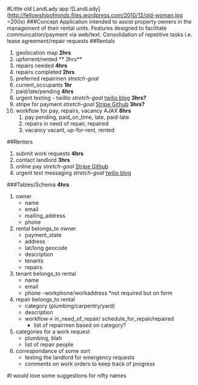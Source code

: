 #Little old LandLady app
![LandLady](http://fellowshipofminds.files.wordpress.com/2010/12/old-woman.jpg =200x)
###Concept
	Application intended to assist property owners in the management of their rental units. 	Features designed to facilitate communcation/payment via web/text. Consolidation of repetitive tasks i.e. lease agreement/repair requests 
##Rentals
1. geolocation map
    	**2hrs**
2. upforrent/rented
**    	3hrs**
3. repairs needed
    	**4hrs**
4. repairs completed
      	**2hrs**
5. preferred repairmen *stretch-goal*    	
6. current_occupants
		**1hr**
7. paid/late/pending
		**4hrs**
8. urgent texting - twillio *stretch-goal* [twilio blog](https://www.twilio.com/blog/2014/02/twilio-on-rails-integrating-twilio-with-your-rails-4-app.html "a guide for twilio and rails 4")
		**3hrs?**
9. stripe for payment *stretch-goal* [Stripe Github](https://github.com/stripe/stripe-ruby)
		**3hrs?**
10. workflow for pay, repairs, vacancy AJAX
		**8hrs**
	1. pay
		pending, paid_on_time, late, paid-late
	2. repairs
		in need of repair, repaired
	3. vacancy
		vacant, up-for-rent, rented

##Renters
1. submit work requests
	**4hrs**
2. contact landlord
	**3hrs**
3. online pay *stretch-goal* [Stripe Github](https://github.com/stripe/stripe-ruby)
4. urgent text messaging *stretch-goal* [twilio blog](https://www.twilio.com/blog/2014/02/twilio-on-rails-integrating-twilio-with-your-rails-4-app.html "a guide for twilio and rails 4")

###Tables/Schema
**4hrs**

1. owner 
	- name
	- email
	- mailing_address
  	- phone
2. rental belongs_to owner
	- payment_state
	- address
	- lat/long geocode
	- description
	- tenants
	- repairs
3. tenant belongs_to rental
  	- name
  	- email
  	- phone
  -workphone/workaddress *not required but on form
4. repair belongs_to rental
	- category (plumbing/carpentry/yard)
	- description
	- workflow-> in_need_of_repair/	schedule_for_repair/repaired
		- list of repairmen based on category?
5. categories for a work request
	- plumbing, blah
	- list of repair people
6. correspondance of some sort
	- texting the landlord for emergency requests
	- comments on work orders to keep track of progress


#I would love some suggestions for nifty names
	
